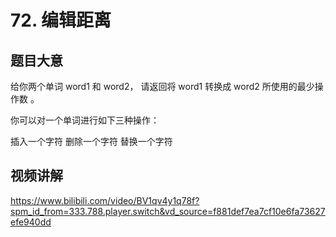 # 72. 编辑距离

## 题目大意
给你两个单词 word1 和 word2， 请返回将 word1 转换成 word2 所使用的最少操作数  。

你可以对一个单词进行如下三种操作：

插入一个字符
删除一个字符
替换一个字符

## 视频讲解
https://www.bilibili.com/video/BV1qv4y1q78f?spm_id_from=333.788.player.switch&vd_source=f881def7ea7cf10e6fa73627efe940dd
